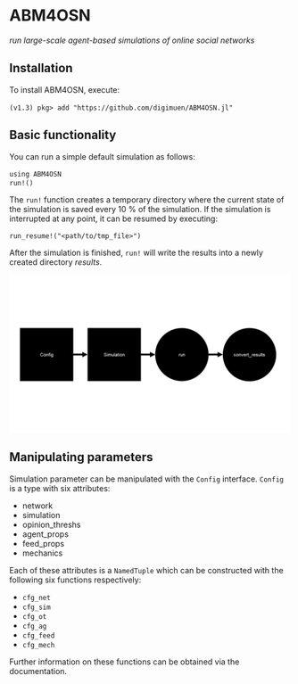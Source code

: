 # ABM4OSN

*run large-scale agent-based simulations of online social networks*  


## Installation

To install ABM4OSN, execute:  

`(v1.3) pkg> add "https://github.com/digimuen/ABM4OSN.jl"`


## Basic functionality

You can run a simple default simulation as follows:  

```
using ABM4OSN
run!()
```

The `run!` function creates a temporary directory where the current state of the simulation is saved every 10 % of the simulation. If the simulation is interrupted at any point, it can be resumed by executing:  

```
run_resume!("<path/to/tmp_file>")
```

After the simulation is finished, `run!` will write the results into a newly created directory *results*.

![ABM4OSN workflow.](img/workflow.png)

## Manipulating parameters

Simulation parameter can be manipulated with the `Config` interface. `Config` is a type with six attributes:

  * network
  * simulation
  * opinion_threshs
  * agent_props
  * feed_props
  * mechanics

Each of these attributes is a `NamedTuple` which can be constructed with the following six functions respectively:

  * `cfg_net`
  * `cfg_sim`
  * `cfg_ot`
  * `cfg_ag`
  * `cfg_feed`
  * `cfg_mech`

Further information on these functions can be obtained via the documentation.
